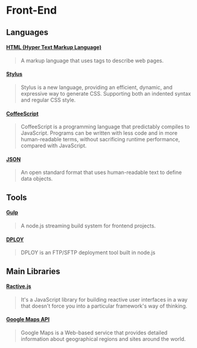 # Front-End

## Languages

#### [HTML (Hyper Text Markup Language)](http://www.w3schools.com/html/)
> A markup language that uses tags to describe web pages.

#### [Stylus](https://github.com/LearnBoost/stylus)
> Stylus is a new language, providing an efficient, dynamic, and expressive way to generate CSS. Supporting both an indented syntax and regular CSS style.

#### [CoffeeScript](http://coffeescript.org)
> CoffeeScript is a programming language that predictably compiles to JavaScript. Programs can be written with less code and in more human-readable terms, without sacrificing runtime performance, compared with JavaScript.


#### [JSON](http://www.json.org)
> An open standard format that uses human-readable text to define data objects.

## Tools

#### [Gulp](http://gulpjs.com)
> A node.js streaming build system for frontend projects.

#### [DPLOY](http://leanmeanfightingmachine.github.io/dploy/)
> DPLOY is an FTP/SFTP deployment tool built in node.js


## Main Libraries

#### [Ractive.js](http://ractivejs.org/)
> It's a JavaScript library for building reactive user interfaces in a way that doesn't force you into a particular framework's way of thinking.

#### [Google Maps API](https://developers.google.com/maps/documentation/javascript/)
> Google Maps is a Web-based service that provides detailed information about geographical regions and sites around the world.
